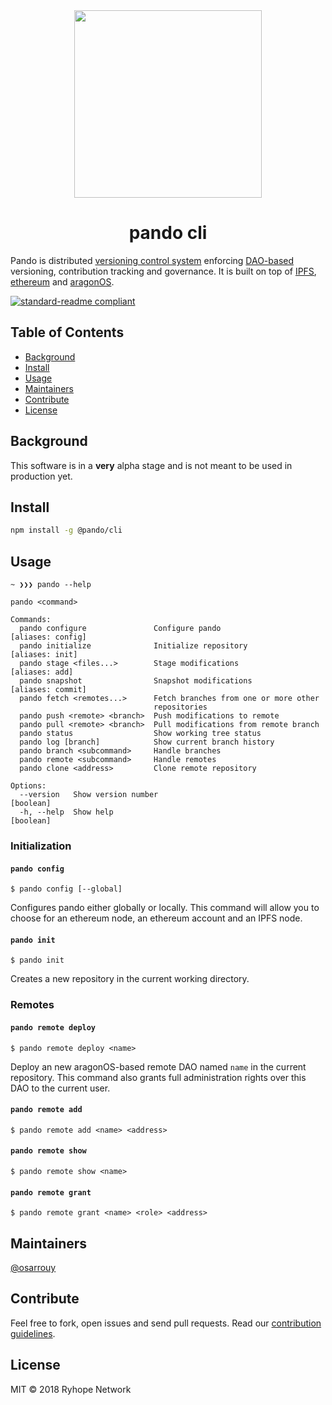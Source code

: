 <div align="center">
  <img align="center" src="https://github.com/wespr/pando/blob/master/visuals/logo-noname.png" height="300px" />
  <h1>pando cli</h1>
</div>

Pando is distributed [versioning control system](https://en.wikipedia.org/wiki/Version_control) enforcing [DAO-based](https://en.wikipedia.org/wiki/Decentralized_autonomous_organization) versioning, contribution tracking and governance. It is built on top of [IPFS](https://ipfs.io), [ethereum](https://ethereum.org) and [aragonOS](https://aragon.one/os).

[![standard-readme compliant](https://img.shields.io/badge/standard--readme-OK-green.svg?style=flat-square)](https://github.com/RichardLitt/standard-readme)

## Table of Contents

- [Background](#background)
- [Install](#install)
- [Usage](#usage)
- [Maintainers](#maintainers)
- [Contribute](#contribute)
- [License](#license)

## Background

This software is in a **very** alpha stage and is not meant to be used in production yet.

## Install

```zsh
npm install -g @pando/cli
```

## Usage

```
~ ❯❯❯ pando --help

pando <command>

Commands:
  pando configure               Configure pando                [aliases: config]
  pando initialize              Initialize repository            [aliases: init]
  pando stage <files...>        Stage modifications               [aliases: add]
  pando snapshot                Snapshot modifications         [aliases: commit]
  pando fetch <remotes...>      Fetch branches from one or more other
                                repositories
  pando push <remote> <branch>  Push modifications to remote
  pando pull <remote> <branch>  Pull modifications from remote branch
  pando status                  Show working tree status
  pando log [branch]            Show current branch history
  pando branch <subcommand>     Handle branches
  pando remote <subcommand>     Handle remotes
  pando clone <address>         Clone remote repository

Options:
  --version   Show version number                                      [boolean]
  -h, --help  Show help                                                [boolean]
```

### Initialization

#### `pando config`

```
$ pando config [--global]
```

Configures pando either globally or locally. This command will allow you to choose for an ethereum node, an ethereum account and an IPFS node.

#### `pando init`

```
$ pando init
```

Creates a new repository in the current working directory.

### Remotes

#### `pando remote deploy`

```
$ pando remote deploy <name>
```

Deploy an new aragonOS-based remote DAO named `name` in the current repository. This command also grants full administration rights over this DAO to the current user.

#### `pando remote add`

```
$ pando remote add <name> <address>
```

#### `pando remote show`

```
$ pando remote show <name>
```

#### `pando remote grant`

```
$ pando remote grant <name> <role> <address>
```

## Maintainers

[@osarrouy](https://github.com/osarrouy)

## Contribute

Feel free to fork, open issues and send pull requests. Read our [contribution guidelines](https://github.com/wespr/pando/blob/master/github/CONTRIBUTING.md).

## License

MIT © 2018 Ryhope Network
